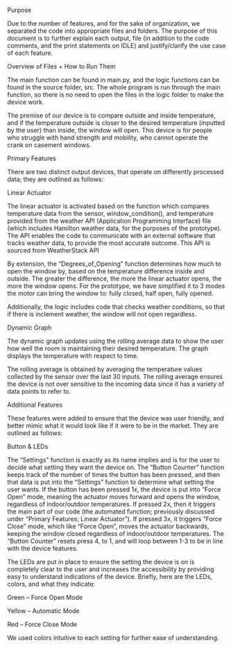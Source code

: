 Purpose 

Due to the number of features, and for the sake of organization, we separated the code into appropriate files and folders. The purpose of this document is to further explain each output, file (in addition to the code comments, and the print statements on IDLE) and justify/clarify the use case of each feature.  

Overview of Files + How to Run Them  

The main function can be found in main.py, and the logic functions can be found in the source folder, src. The whole program is run through the main function, so there is no need to open the files in the logic folder to make the device work.  

The premise of our device is to compare outside and inside temperature, and if the temperature outside is closer to the desired temperature (inputted by the user) than inside, the window will open. This device is for people who struggle with hand strength and mobility, who cannot operate the crank on casement windows.  

Primary Features  

There are two distinct output devices, that operate on differently processed data; they are outlined as follows:  

Linear Actuator   

The linear actuator is activated based on the function which compares temperature data from the sensor, window_condition(), and temperature provided from the weather API (Application Programming Interface) file (which includes Hamilton weather data, for the purposes of the prototype). The API enables the code to communicate with an external software that tracks weather data, to provide the most accurate outcome. This API is sourced from WeatherStack API  

By extension, the “Degrees_of_Opening” function determines how much to open the window by, based on the temperature difference inside and outside. The greater the difference, the more the linear actuator opens, the more the window opens. For the prototype, we have simplified it to 3 modes the motor can bring the window to: fully closed, half open, fully opened.  

Additionally, the logic includes code that checks weather conditions, so that if there is inclement weather, the window will not open regardless.  

Dynamic Graph  

The dynamic graph updates using the rolling average data to show the user how well the room is maintaining their desired temperature. The graph displays the temperature with respect to time.  

The rolling average is obtained by averaging the temperature values collected by the sensor over the last 30 inputs. The rolling average ensures the device is not over sensitive to the incoming data since it has a variety of data points to refer to.  

Additional Features 

These features were added to ensure that the device was user friendly, and better mimic what it would look like if it were to be in the market. They are outlined as follows:  

Button & LEDs  

The “Settings” function is exactly as its name implies and is for the user to decide what setting they want the device on. The “Button Counter” function keeps track of the number of times the button has been pressed, and then that data is put into the “Settings” function to determine what setting the user wants. 
If the button has been pressed 1x, the device is put into “Force Open” mode, meaning the actuator moves forward and opens the window, regardless of indoor/outdoor temperatures. If pressed 2x, then it triggers the main part of our code (the automated function; previously discussed under “Primary Features; Linear Actuator”). 
If pressed 3x, it triggers “Force Close” mode, which like “Force Open”, moves the actuator backwards, keeping the window closed regardless of indoor/outdoor temperatures. The “Button Counter” resets press 4, to 1, and will loop between 1-3 to be in line with the device features.  

The LEDs are put in place to ensure the setting the device is on is completely clear to the user and increases the accessibility by providing easy to understand indications of the device. Briefly, here are the LEDs, colors, and what they indicate:  

Green – Force Open Mode 

Yellow – Automatic Mode 

Red – Force Close Mode  

We used colors intuitive to each setting for further ease of understanding.  

 
